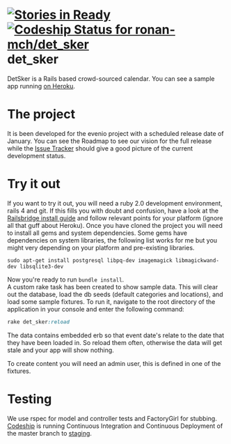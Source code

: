 [![Stories in Ready](https://badge.waffle.io/ronan-mch/det_sker.png?label=ready&title=Ready)](https://waffle.io/ronan-mch/det_sker)
[ ![Codeship Status for ronan-mch/det_sker](https://www.codeship.io/projects/efb8ed90-03c6-0132-4808-06cd9fe8c123/status)](https://www.codeship.io/projects/30535)
det_sker
========

DetSker is a Rails based crowd-sourced calendar. You can see a sample app running [on Heroku](http://thawing-dawn-8343.herokuapp.com/).

# The project
It is been developed for the evenio project with a scheduled release date of January.
You can see the Roadmap to see our vision for the full release while the [Issue Tracker](https://github.com/ronan-mch/det_sker/issues)
 should give a good picture of the current development status.


# Try it out
If you want to try it out, you will need a ruby 2.0 development environment, rails 4 and git.
If this fills you with doubt and confusion, have a look at the [Railsbridge install guide](http://docs.railsbridge.org/installfest/)
and follow relevant points for your platform (ignore all that guff about Heroku).
Once you have cloned the project you will need to install all gems and system dependencies. Some gems have dependencies on system libraries, the following list works for me but you might very depending on your platform and pre-existing libraries.

```
sudo apt-get install postgresql libpq-dev imagemagick libmagickwand-dev libsqlite3-dev
```
Now you're ready to run `bundle install`.  
A custom rake task has been created to show sample data.
This will clear out the database, load the db seeds (default categories and locations), and load some sample fixtures.
To run it, navigate to the root directory of the application in your console and enter the following command:
```ruby
rake det_sker:reload
```
The data contains embedded erb so that event date's relate to the date that they have been loaded in. So reload them
often, otherwise the data will get stale and your app will show nothing.

To create content you will need an admin user, this is defined in one of the fixtures.

# Testing
We use rspec for model and controller tests and FactoryGirl for stubbing.
[Codeship](https://www.codeship.io/projects/30535) is running Continuous Integration and Continuous Deployment of the master branch to [staging](http://thawing-dawn-8343.herokuapp.com/).
